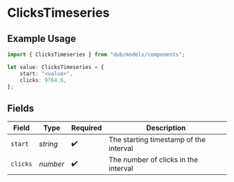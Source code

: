 # ClicksTimeseries

## Example Usage

```typescript
import { ClicksTimeseries } from "dub/models/components";

let value: ClicksTimeseries = {
    start: "<value>",
    clicks: 9764.6,
};
```

## Fields

| Field                                  | Type                                   | Required                               | Description                            |
| -------------------------------------- | -------------------------------------- | -------------------------------------- | -------------------------------------- |
| `start`                                | *string*                               | :heavy_check_mark:                     | The starting timestamp of the interval |
| `clicks`                               | *number*                               | :heavy_check_mark:                     | The number of clicks in the interval   |